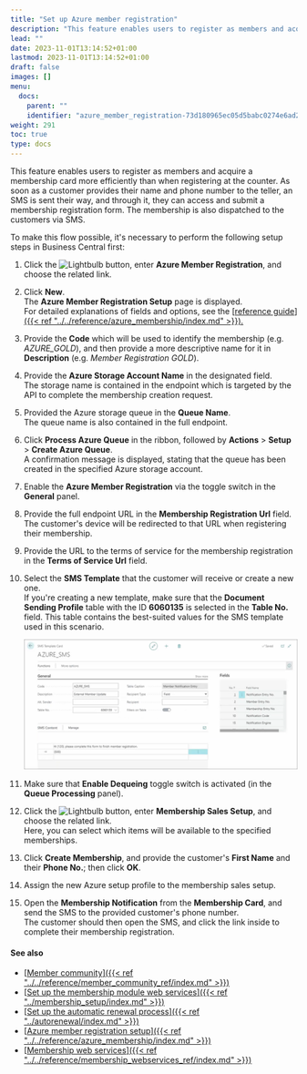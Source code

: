 ```yaml
---
title: "Set up Azure member registration"
description: "This feature enables users to register as members and acquire a membership card more efficiently than when registering at the counter."
lead: ""
date: 2023-11-01T13:14:52+01:00
lastmod: 2023-11-01T13:14:52+01:00
draft: false
images: []
menu:
  docs:
    parent: ""
    identifier: "azure_member_registration-73d180965ec05d5babc0274e6ad2c393"
weight: 291
toc: true
type: docs
---
```


This feature enables users to register as members and acquire a membership card more efficiently than when registering at the counter. As soon as a customer provides their name and phone number to the teller, an SMS is sent their way, and through it, they can access and submit a membership registration form. The membership is also dispatched to the customers via SMS. 

To make this flow possible, it's necessary to perform the following setup steps in Business Central first:

1. Click the ![Lightbulb](Lightbulb_icon.PNG) button, enter **Azure Member Registration**, and choose the related link.    
2. Click **New**.       
   The **Azure Member Registration Setup** page is displayed.      
   For detailed explanations of fields and options, see the [<ins>reference guide<ins>]({{< ref "../../reference/azure_membership/index.md" >}}).
3. Provide the **Code** which will be used to identify the membership (e.g. *AZURE_GOLD*), and then provide a more descriptive name for it in **Description** (e.g. *Member Registration GOLD*).
4. Provide the **Azure Storage Account Name** in the designated field.     
   The storage name is contained in the endpoint which is targeted by the API to complete the membership creation request.
5. Provided the Azure storage queue in the **Queue Name**.     
   The queue name is also contained in the full endpoint.
6. Click **Process Azure Queue** in the ribbon, followed by **Actions** > **Setup** > **Create Azure Queue**.     
   A confirmation message is displayed, stating that the queue has been created in the specified Azure storage account.
7. Enable the **Azure Member Registration** via the toggle switch in the **General** panel.
8. Provide the full endpoint URL in the **Membership Registration Url** field.    
   The customer's device will be redirected to that URL when registering their membership.
9. Provide the URL to the terms of service for the membership registration in the **Terms of Service Url** field.
10. Select the **SMS Template** that the customer will receive or create a new one.    
    If you're creating a new template, make sure that the **Document Sending Profile** table with the ID **6060135** is selected in the **Table No.** field. This table contains the best-suited values for the SMS template used in this scenario.

    ![azure_membership_sms](Images/azure_membership_sms.PNG)

11. Make sure that **Enable Dequeing** toggle switch is activated (in the **Queue Processing** panel).
12. Click the ![Lightbulb](Lightbulb_icon.PNG) button, enter **Membership Sales Setup**, and choose the related link.    
    Here, you can select which items will be available to the specified memberships. 
13. Click **Create Membership**, and provide the customer's **First Name** and their **Phone No.**; then click **OK**.
14. Assign the new Azure setup profile to the membership sales setup.        
15. Open the **Membership Notification** from the **Membership Card**, and send the SMS to the provided customer's phone number.     
    The customer should then open the SMS, and click the link inside to complete their membership registration.


#### See also

- [<ins>Member community<ins>]({{< ref "../../reference/member_community_ref/index.md" >}})
- [<ins>Set up the membership module web services<ins>]({{< ref "../membership_setup/index.md" >}})
- [<ins>Set up the automatic renewal process<ins>]({{< ref "../autorenewal/index.md" >}})
- [<ins>Azure member registration setup<ins>]({{< ref "../../reference/azure_membership/index.md" >}})
- [<ins>Membership web services<ins>]({{< ref "../../reference/membership_webservices_ref/index.md" >}})